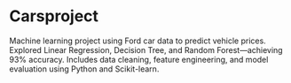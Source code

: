 # Carsproject
Machine learning project using Ford car data to predict vehicle prices. Explored Linear Regression, Decision Tree, and Random Forest—achieving 93% accuracy. Includes data cleaning, feature engineering, and model evaluation using Python and Scikit-learn.

